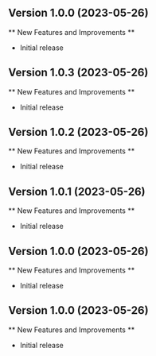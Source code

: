 
## Version 1.0.0 (2023-05-26)

** New Features and Improvements **

- Initial release

## Version 1.0.3 (2023-05-26)

** New Features and Improvements **

- Initial release

## Version 1.0.2 (2023-05-26)

** New Features and Improvements **

- Initial release

## Version 1.0.1 (2023-05-26)

** New Features and Improvements **

- Initial release

## Version 1.0.0 (2023-05-26)

** New Features and Improvements **

- Initial release

## Version 1.0.0 (2023-05-26)

** New Features and Improvements **

- Initial release
